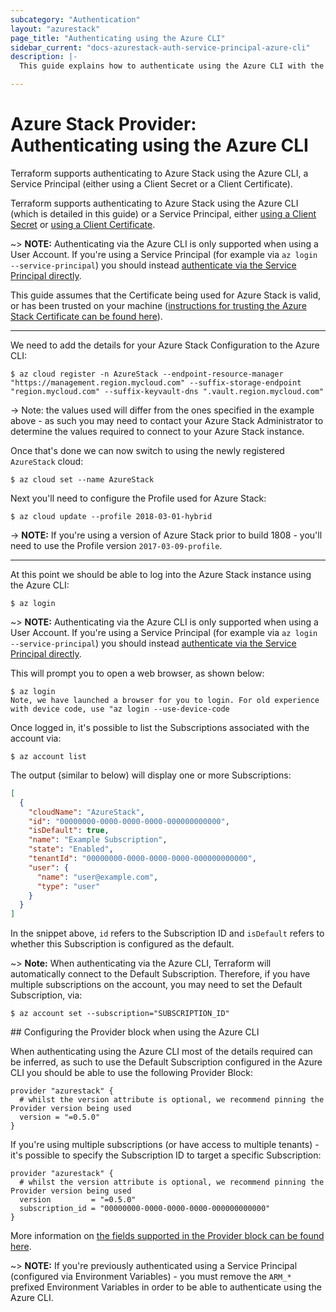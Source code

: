 ```yaml
---
subcategory: "Authentication"
layout: "azurestack"
page_title: "Authenticating using the Azure CLI"
sidebar_current: "docs-azurestack-auth-service-principal-azure-cli"
description: |-
  This guide explains how to authenticate using the Azure CLI with the Azure Stack Provider.

---
```


# Azure Stack Provider: Authenticating using the Azure CLI

Terraform supports authenticating to Azure Stack using the Azure CLI, a Service Principal (either using a Client Secret or a Client Certificate).

Terraform supports authenticating to Azure Stack using the Azure CLI (which is detailed in this guide) or a Service Principal, either [using a Client Secret](service_principal_client_secret.html) or [using a Client Certificate](service_principal_client_certificate.html).

~> **NOTE:** Authenticating via the Azure CLI is only supported when using a User Account. If you're using a Service Principal (for example via `az login --service-principal`) you should instead [authenticate via the Service Principal directly](service_principal_client_secret.html).

This guide assumes that the Certificate being used for Azure Stack is valid, or has been trusted on your machine ([instructions for trusting the Azure Stack Certificate can be found here](https://docs.microsoft.com/en-us/azure/azure-stack/user/azure-stack-version-profiles-azurecli2#trust-the-azure-stack-ca-root-certificate)).

---

We need to add the details for your Azure Stack Configuration to the Azure CLI:

```shell
$ az cloud register -n AzureStack --endpoint-resource-manager "https://management.region.mycloud.com" --suffix-storage-endpoint "region.mycloud.com" --suffix-keyvault-dns ".vault.region.mycloud.com"
```

-> Note: the values used will differ from the ones specified in the example above - as such you may need to contact your Azure Stack Administrator to determine the values required to connect to your Azure Stack instance.

Once that's done we can now switch to using the newly registered `AzureStack` cloud:

```shell
$ az cloud set --name AzureStack
```

Next you'll need to configure the Profile used for Azure Stack:

```shell
$ az cloud update --profile 2018-03-01-hybrid
```

-> **NOTE:** If you're using a version of Azure Stack prior to build 1808 - you'll need to use the Profile version `2017-03-09-profile`.

---

At this point we should be able to log into the Azure Stack instance using the Azure CLI:

```shell
$ az login
```

~> **NOTE:** Authenticating via the Azure CLI is only supported when using a User Account. If you're using a Service Principal (for example via `az login --service-principal`) you should instead [authenticate via the Service Principal directly](service_principal_client_secret.html).

This will prompt you to open a web browser, as shown below:

```shell
$ az login
Note, we have launched a browser for you to login. For old experience with device code, use "az login --use-device-code
```

Once logged in, it's possible to list the Subscriptions associated with the account via:

```shell
$ az account list
```

The output (similar to below) will display one or more Subscriptions:

```json
[
  {
    "cloudName": "AzureStack",
    "id": "00000000-0000-0000-0000-000000000000",
    "isDefault": true,
    "name": "Example Subscription",
    "state": "Enabled",
    "tenantId": "00000000-0000-0000-0000-000000000000",
    "user": {
      "name": "user@example.com",
      "type": "user"
    }
  }
]
```

In the snippet above, `id` refers to the Subscription ID and `isDefault` refers to whether this Subscription is configured as the default.

~> **Note:** When authenticating via the Azure CLI, Terraform will automatically connect to the Default Subscription. Therefore, if you have multiple subscriptions on the account, you may need to set the Default Subscription, via:

```shell
$ az account set --subscription="SUBSCRIPTION_ID"
```

## Configuring the Provider block when using the Azure CLI

When authenticating using the Azure CLI most of the details required can be inferred, as such to use the Default Subscription configured in the Azure CLI you should be able to use the following Provider Block:

```
provider "azurestack" {
  # whilst the version attribute is optional, we recommend pinning the Provider version being used
  version = "=0.5.0"
}
```

If you're using multiple subscriptions (or have access to multiple tenants) - it's possible to specify the Subscription ID to target a specific Subscription:

```
provider "azurestack" {
  # whilst the version attribute is optional, we recommend pinning the Provider version being used
  version         = "=0.5.0"
  subscription_id = "00000000-0000-0000-0000-000000000000"
}
```

More information on [the fields supported in the Provider block can be found here](../index.html#argument-reference).

~> **NOTE:** If you're previously authenticated using a Service Principal (configured via Environment Variables) - you must remove the `ARM_*` prefixed Environment Variables in order to be able to authenticate using the Azure CLI.
